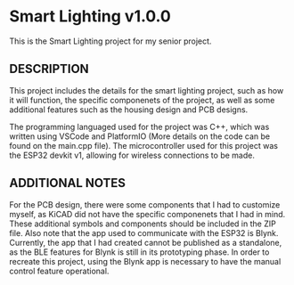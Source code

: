 # Smart Lighting v1.0.0
This is the Smart Lighting project for my senior project.

DESCRIPTION
---------------------------------------------------------
This project includes the details for the smart lighting project, such as how it will function,
the specific componenets of the project, as well as some additional features such as the housing
design and PCB designs.

The programming languaged used for the project was C++, which was written using VSCode and PlatformIO
(More details on the code can be found on the main.cpp file). The microcontroller used for this project
was the ESP32 devkit v1, allowing for wireless connections to be made.

ADDITIONAL NOTES
----------------------------------------------------------
For the PCB design, there were some components that I had to customize myself, as KiCAD did not have the 
specific componenets that I had in mind. These additional symbols and components should be included in the
ZIP file.
Also note that the app used to communicate with the ESP32 is Blynk. Currently, the app that I had created
cannot be published as a standalone, as the BLE features for Blynk is still in its prototyping phase. In order to
recreate this project, using the Blynk app is necessary to have the manual control feature operational.
